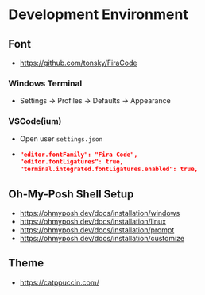 # Development Environment

## Font

* <https://github.com/tonsky/FiraCode>

### Windows Terminal

* Settings -> Profiles -> Defaults -> Appearance

### VSCode(ium)

* Open user `settings.json`
* ```json
  "editor.fontFamily": "Fira Code",
  "editor.fontLigatures": true,
  "terminal.integrated.fontLigatures.enabled": true,
  ```

## Oh-My-Posh Shell Setup

* <https://ohmyposh.dev/docs/installation/windows>
* <https://ohmyposh.dev/docs/installation/linux>
* <https://ohmyposh.dev/docs/installation/prompt>
* <https://ohmyposh.dev/docs/installation/customize>

## Theme

* <https://catppuccin.com/>

